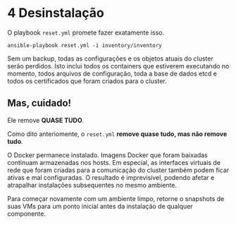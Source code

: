 # 4 Desinstalação

O playbook `reset.yml` promete fazer exatamente isso.

```
ansible-playbook reset.yml -i inventory/inventory
```

Sem um backup, todas as configurações e os objetos atuais do cluster serão perdidos. Isto inclui todos os containers que estiverem executando no momento, todos arquivos de configuração, toda a base de dados etcd e todos os certificados que foram criados para o cluster.

## Mas, cuidado!

Ele remove **QUASE TUDO**.

Como dito anteriomente, o `reset.yml` **remove quase tudo, mas não remove tudo**.

O Docker permanece instalado. Imagens Docker que foram baixadas continuam armazenadas nos hosts. Em especial, as interfaces virtuais de rede que foram criadas para a comunicação do cluster também podem ficar ativas e mal configuradas. O resultado é imprevisível, podendo afetar e atrapalhar instalações subsequentes no mesmo ambiente.

Para começar novamente com um ambiente limpo, retorne o snapshots de suas VMs para um ponto inicial antes da instalação de qualquer componente.


